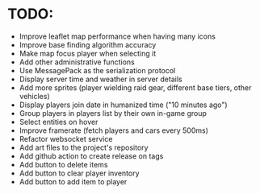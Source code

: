 # TODO:
- Improve leaflet map performance when having many icons
- Improve base finding algorithm accuracy
- Make map focus player when selecting it
- Add other administrative functions
- Use MessagePack as the serialization protocol
- Display server time and weather in server details
- Add more sprites (player wielding raid gear, different base tiers, other vehicles)
- Display players join date in humanized time ("10 minutes ago")
- Group players in players list by their own in-game group
- Select entities on hover
- Improve framerate (fetch players and cars every 500ms)
- Refactor websocket service
- Add art files to the project's repository
- Add github action to create release on tags
- Add button to delete items
- Add button to clear player inventory
- Add button to add item to player
